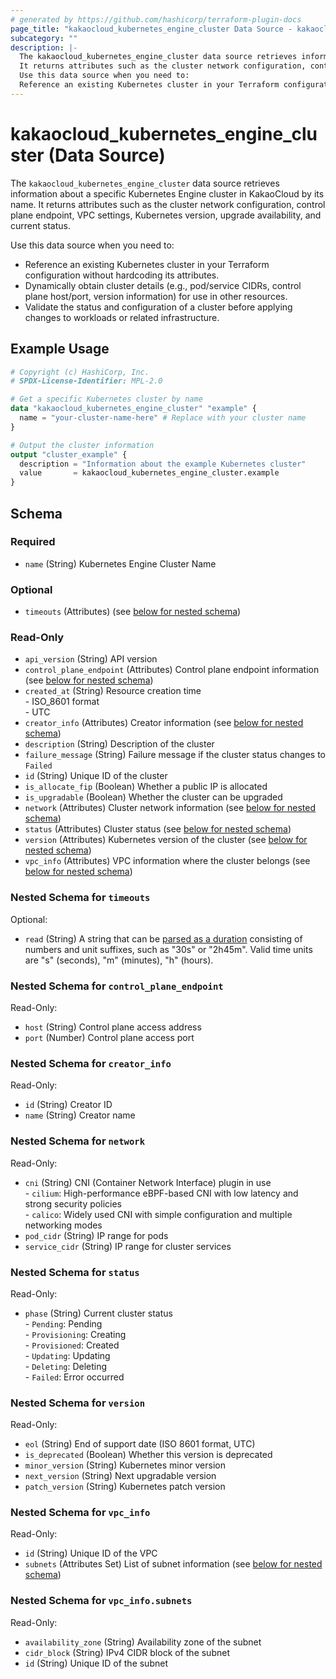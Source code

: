 ```yaml
---
# generated by https://github.com/hashicorp/terraform-plugin-docs
page_title: "kakaocloud_kubernetes_engine_cluster Data Source - kakaocloud"
subcategory: ""
description: |-
  The kakaocloud_kubernetes_engine_cluster data source retrieves information about a specific Kubernetes Engine cluster in KakaoCloud by its name.
  It returns attributes such as the cluster network configuration, control plane endpoint, VPC settings, Kubernetes version, upgrade availability, and current status.
  Use this data source when you need to:
  Reference an existing Kubernetes cluster in your Terraform configuration without hardcoding its attributes.Dynamically obtain cluster details (e.g., pod/service CIDRs, control plane host/port, version information) for use in other resources.Validate the status and configuration of a cluster before applying changes to workloads or related infrastructure.
---
```


# kakaocloud_kubernetes_engine_cluster (Data Source)

The `kakaocloud_kubernetes_engine_cluster` data source retrieves information about a specific Kubernetes Engine cluster in KakaoCloud by its name.
It returns attributes such as the cluster network configuration, control plane endpoint, VPC settings, Kubernetes version, upgrade availability, and current status.

Use this data source when you need to:

- Reference an existing Kubernetes cluster in your Terraform configuration without hardcoding its attributes.
- Dynamically obtain cluster details (e.g., pod/service CIDRs, control plane host/port, version information) for use in other resources.
- Validate the status and configuration of a cluster before applying changes to workloads or related infrastructure.

## Example Usage

```terraform
# Copyright (c) HashiCorp, Inc.
# SPDX-License-Identifier: MPL-2.0

# Get a specific Kubernetes cluster by name
data "kakaocloud_kubernetes_engine_cluster" "example" {
  name = "your-cluster-name-here" # Replace with your cluster name
}

# Output the cluster information
output "cluster_example" {
  description = "Information about the example Kubernetes cluster"
  value       = kakaocloud_kubernetes_engine_cluster.example
}
```

<!-- schema generated by tfplugindocs -->
## Schema

### Required

- `name` (String) Kubernetes Engine Cluster Name

### Optional

- `timeouts` (Attributes) (see [below for nested schema](#nestedatt--timeouts))

### Read-Only

- `api_version` (String) API version
- `control_plane_endpoint` (Attributes) Control plane endpoint information (see [below for nested schema](#nestedatt--control_plane_endpoint))
- `created_at` (String) Resource creation time <br/> - ISO_8601 format  <br/> - UTC
- `creator_info` (Attributes) Creator information (see [below for nested schema](#nestedatt--creator_info))
- `description` (String) Description of the cluster
- `failure_message` (String) Failure message if the cluster status changes to `Failed`
- `id` (String) Unique ID of the cluster
- `is_allocate_fip` (Boolean) Whether a public IP is allocated
- `is_upgradable` (Boolean) Whether the cluster can be upgraded
- `network` (Attributes) Cluster network information (see [below for nested schema](#nestedatt--network))
- `status` (Attributes) Cluster status (see [below for nested schema](#nestedatt--status))
- `version` (Attributes) Kubernetes version of the cluster (see [below for nested schema](#nestedatt--version))
- `vpc_info` (Attributes) VPC information where the cluster belongs (see [below for nested schema](#nestedatt--vpc_info))

<a id="nestedatt--timeouts"></a>
### Nested Schema for `timeouts`

Optional:

- `read` (String) A string that can be [parsed as a duration](https://pkg.go.dev/time#ParseDuration) consisting of numbers and unit suffixes, such as "30s" or "2h45m". Valid time units are "s" (seconds), "m" (minutes), "h" (hours).


<a id="nestedatt--control_plane_endpoint"></a>
### Nested Schema for `control_plane_endpoint`

Read-Only:

- `host` (String) Control plane access address
- `port` (Number) Control plane access port


<a id="nestedatt--creator_info"></a>
### Nested Schema for `creator_info`

Read-Only:

- `id` (String) Creator ID
- `name` (String) Creator name


<a id="nestedatt--network"></a>
### Nested Schema for `network`

Read-Only:

- `cni` (String) CNI (Container Network Interface) plugin in use <br/> - `cilium`: High-performance eBPF-based CNI with low latency and strong security policies  <br/> - `calico`: Widely used CNI with simple configuration and multiple networking modes
- `pod_cidr` (String) IP range for pods
- `service_cidr` (String) IP range for cluster services


<a id="nestedatt--status"></a>
### Nested Schema for `status`

Read-Only:

- `phase` (String) Current cluster status <br/> - `Pending`: Pending <br/> - `Provisioning`: Creating <br/> - `Provisioned`: Created <br/> - `Updating`: Updating <br/> - `Deleting`: Deleting <br/> - `Failed`: Error occurred


<a id="nestedatt--version"></a>
### Nested Schema for `version`

Read-Only:

- `eol` (String) End of support date (ISO 8601 format, UTC)
- `is_deprecated` (Boolean) Whether this version is deprecated
- `minor_version` (String) Kubernetes minor version
- `next_version` (String) Next upgradable version
- `patch_version` (String) Kubernetes patch version


<a id="nestedatt--vpc_info"></a>
### Nested Schema for `vpc_info`

Read-Only:

- `id` (String) Unique ID of the VPC
- `subnets` (Attributes Set) List of subnet information (see [below for nested schema](#nestedatt--vpc_info--subnets))

<a id="nestedatt--vpc_info--subnets"></a>
### Nested Schema for `vpc_info.subnets`

Read-Only:

- `availability_zone` (String) Availability zone of the subnet
- `cidr_block` (String) IPv4 CIDR block of the subnet
- `id` (String) Unique ID of the subnet
